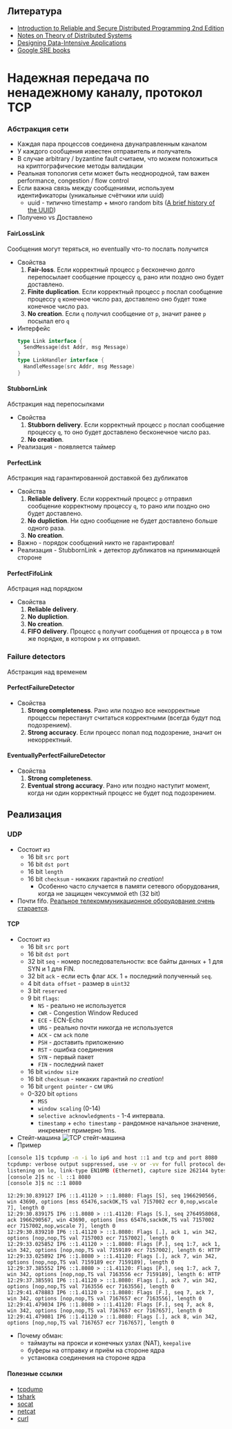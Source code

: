 ## Литература
* [Introduction to Reliable and Secure Distributed Programming 2nd Edition](https://www.amazon.com/Introduction-Reliable-Secure-Distributed-Programming/dp/3642152597)
* [Notes on Theory of Distributed Systems](http://www.cs.yale.edu/homes/aspnes/classes/465/notes.pdf)
* [Designing Data-Intensive Applications](https://dataintensive.net/)
* [Google SRE books](https://landing.google.com/sre/books/)

# Надежная передача по ненадежному каналу, протокол TCP
### Абстракция сети
* Каждая пара процессов соединена двунаправленным каналом
* У каждого сообщения известен отправитель и получатель
* В случае arbitrary / byzantine fault считаем, что можем положиться на криптографические методы валидации
* Реальная топология сети может быть неоднородной, там важен performance, congestion / flow control
* Если важна связь между сообщениями, используем идентификаторы (уникальные счётчики или uuid)
  * uuid - типично timestamp + много random bits ([A brief history of the UUID](https://segment.com/blog/a-brief-history-of-the-uuid/))
* Получено vs Доставлено
#### FairLossLink
Сообщения могут теряться, но eventually что-то послать получится
* Свойства
  1. **Fair-loss**. Если корректный процесс `p` бесконечно долго перепосылает сообщение процессу `q`, рано или поздно оно будет доставлено.
  1. **Finite duplication**. Если корректный процесс `p` послал сообщение процессу `q` конечное число раз, доставлено оно будет тоже конечное число раз.
  1. **No creation**. Если `q` получил сообщение от `p`, значит ранее `p` посылал его `q`
* Интерфейс
  ```go
  type Link interface {
    SendMessage(dst Addr, msg Message)
  }
  type LinkHandler interface {
    HandleMessage(src Addr, msg Message)
  }
  ```
#### StubbornLink
Абстракция над перепосылками
* Свойства
  1. **Stubborn delivery**. Если корректный процесс `p` послал сообщение процессу `q`, то оно будет доставлено бесконечное число раз.
  1. **No creation**.
* Реализация - появляется таймер  
#### PerfectLink
Абстракция над гарантированной доставкой без дубликатов
* Свойства
  1. **Reliable delivery**. Если корректный процесс `p` отправил сообщение корректному процессу `q`, то рано или поздно оно будет доставлено.
  1. **No dupliction**. Ни одно сообщение не будет доставлено больше одного раза.
  1. **No creation**.
* Важно - порядок сообщений никто не гарантировал!  
* Реализация - StubbornLink + детектор дубликатов на принимающей стороне  
#### PerfectFifoLink
Абстрация над порядком
* Свойства
  1. **Reliable delivery**.
  1. **No dupliction**.
  1. **No creation**.
  1. **FIFO delivery**. Процесс `q` получит сообщения от процесса `p` в том же порядке, в котором `p` их отправил.
### Failure detectors
Абстракция над временем
#### PerfectFailureDetector
* Свойства
  1. **Strong completeness**. Рано или поздно все некорректные процессы перестанут считаться корректными (всегда будут под подозрением).
  1. **Strong accuracy**. Если процесс попал под подозрение, значит он некорректный.
#### EventuallyPerfectFailureDetector
* Свойства
  1. **Strong completeness**.
  1. **Eventual strong accuracy**. Рано или поздно наступит момент, когда ни один корректный процесс не будет под подозрением.
## Реализация
### UDP
* Состоит из 
  * 16 bit `src port`
  * 16 bit `dst port`
  * 16 bit `length`
  * 16 bit `checksum` - никаких гарантий *no creation*!
    * Особенно часто случается в памяти сетевого оборудования, когда не защищен чексуммой eth (32 bit)
* Почти fifo. [Реальное телекоммуникационное оборудование очень старается](https://linkmeup.ru/blog/312.html).
#### TCP
* Состоит из
  * 16 bit `src port`
  * 16 bit `dst port`
  * 32 bit `seq` - номер последовательности: все байты данных + 1 для SYN и 1 для FIN.
  * 32 bit `ack` - если есть флаг `ACK`. 1 + последний полученный `seq`.
  * 4 bit `data offset` - размер в `uint32`
  * 3 bit `reserved`
  * 9 bit `flags`:
    * `NS` - реально не используется
    * `CWR` - Congestion Window Reduced
    * `ECE` - ECN-Echo
    * `URG` - реально почти никогда не используется
    * `ACK` - см `ack` поле
    * `PSH` - доставить приложению
    * `RST` - ошибка соединения
    * `SYN` - первый пакет
    * `FIN` - последний пакет
  * 16 bit `window size`
  * 16 bit `checksum` - никаких гарантий *no creation*!
  * 16 bit `urgent pointer` - см `URG`
  * 0-320 bit `options`
    * `MSS`
    * `window scaling` (0-14)
    * `selective acknowledgments` - 1-4 интервала.
    * `timestamp` + `echo timestamp` - рандомное начальное значение, инкремент примерно 1ms.
* Стейт-машина
  ![TCP стейт-машина](https://upload.wikimedia.org/wikipedia/en/5/57/Tcp_state_diagram.png)
* Пример
```bash
[console 1]$ tcpdump -n -i lo ip6 and host ::1 and tcp and port 8080
tcpdump: verbose output suppressed, use -v or -vv for full protocol decode
listening on lo, link-type EN10MB (Ethernet), capture size 262144 bytes
[console 2]$ nc -l ::1 8080
[console 3]$ nc ::1 8080
```
```
12:29:30.839127 IP6 ::1.41120 > ::1.8080: Flags [S], seq 1966290566, win 43690, options [mss 65476,sackOK,TS val 7157002 ecr 0,nop,wscale 7], length 0
12:29:30.839175 IP6 ::1.8080 > ::1.41120: Flags [S.], seq 2764958068, ack 1966290567, win 43690, options [mss 65476,sackOK,TS val 7157002 ecr 7157002,nop,wscale 7], length 0
12:29:30.839210 IP6 ::1.41120 > ::1.8080: Flags [.], ack 1, win 342, options [nop,nop,TS val 7157003 ecr 7157002], length 0
12:29:33.025852 IP6 ::1.41120 > ::1.8080: Flags [P.], seq 1:7, ack 1, win 342, options [nop,nop,TS val 7159189 ecr 7157002], length 6: HTTP
12:29:33.025892 IP6 ::1.8080 > ::1.41120: Flags [.], ack 7, win 342, options [nop,nop,TS val 7159189 ecr 7159189], length 0
12:29:37.385552 IP6 ::1.8080 > ::1.41120: Flags [P.], seq 1:7, ack 7, win 342, options [nop,nop,TS val 7163556 ecr 7159189], length 6: HTTP
12:29:37.385591 IP6 ::1.41120 > ::1.8080: Flags [.], ack 7, win 342, options [nop,nop,TS val 7163556 ecr 7163556], length 0
12:29:41.478883 IP6 ::1.41120 > ::1.8080: Flags [F.], seq 7, ack 7, win 342, options [nop,nop,TS val 7167657 ecr 7163556], length 0
12:29:41.479034 IP6 ::1.8080 > ::1.41120: Flags [F.], seq 7, ack 8, win 342, options [nop,nop,TS val 7167657 ecr 7167657], length 0
12:29:41.479081 IP6 ::1.41120 > ::1.8080: Flags [.], ack 8, win 342, options [nop,nop,TS val 7167657 ecr 7167657], length 0
```
* Почему обман:
  * таймауты на прокси и конечных узлах (NAT), `keepalive`
  * буферы на отправку и приём на стороне ядра
  * установка соединения на стороне ядра
  
#### Полезные ссылки
* [tcpdump](https://danielmiessler.com/study/tcpdump/)
* [tshark](https://hackertarget.com/tshark-tutorial-and-filter-examples/)
* [socat](https://medium.com/@copyconstruct/socat-29453e9fc8a6)
* [netcat](https://kapeli.com/cheat_sheets/Netcat.docset/Contents/Resources/Documents/index)
* [curl](https://devhints.io/curl)
